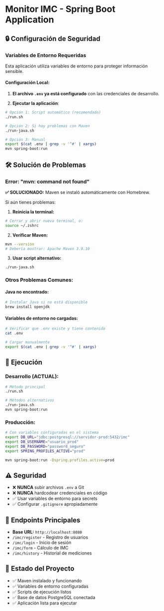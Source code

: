 # Monitor IMC - Spring Boot Application

## 🔒 Configuración de Seguridad

### Variables de Entorno Requeridas

Esta aplicación utiliza variables de entorno para proteger información sensible.

#### Configuración Local:

1. **El archivo `.env` ya está configurado** con las credenciales de desarrollo.

2. **Ejecutar la aplicación**:
```bash
# Opción 1: Script automático (recomendado)
./run.sh

# Opción 2: Si hay problemas con Maven
./run-java.sh

# Opción 3: Manual
export $(cat .env | grep -v '^#' | xargs)
mvn spring-boot:run
```

## 🛠️ Solución de Problemas

### Error: "mvn: command not found"

**✅ SOLUCIONADO:** Maven se instaló automáticamente con Homebrew.

Si aún tienes problemas:

1. **Reinicia la terminal:**
```bash
# Cerrar y abrir nueva terminal, o:
source ~/.zshrc
```

2. **Verificar Maven:**
```bash
mvn --version
# Debería mostrar: Apache Maven 3.9.10
```

3. **Usar script alternativo:**
```bash
./run-java.sh
```

### Otros Problemas Comunes:

#### Java no encontrado:
```bash
# Instalar Java si no está disponible
brew install openjdk
```

#### Variables de entorno no cargadas:
```bash
# Verificar que .env existe y tiene contenido
cat .env

# Cargar manualmente
export $(cat .env | grep -v '^#' | xargs)
```

## 🚀 Ejecución

### Desarrollo (ACTUAL):
```bash
# Método principal
./run.sh

# Métodos alternativos
./run-java.sh
mvn spring-boot:run
```

### Producción:
```bash
# Con variables configuradas en el sistema
export DB_URL="jdbc:postgresql://servidor-prod:5432/imc"
export DB_USERNAME="usuario_prod"  
export DB_PASSWORD="password_seguro"
export SPRING_PROFILES_ACTIVE="prod"

mvn spring-boot:run -Dspring.profiles.active=prod
```

## ⚠️ Seguridad

- ❌ **NUNCA** subir archivos `.env` a Git
- ❌ **NUNCA** hardcodear credenciales en código
- ✅ Usar variables de entorno para secrets
- ✅ Configurar `.gitignore` apropiadamente

## 📱 Endpoints Principales

- **Base URL:** `http://localhost:8080`
- `/imc/register` - Registro de usuarios
- `/imc/login` - Inicio de sesión  
- `/imc/form` - Cálculo de IMC
- `/imc/history` - Historial de mediciones

## 🎯 Estado del Proyecto

- ✅ Maven instalado y funcionando
- ✅ Variables de entorno configuradas
- ✅ Scripts de ejecución listos
- ✅ Base de datos PostgreSQL conectada
- ✅ Aplicación lista para ejecutar

